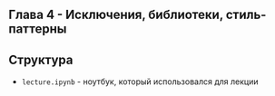 ## Глава 4 - Исключения, библиотеки, стиль-паттерны 
## Структура
- `lecture.ipynb` - ноутбук, который использовался для лекции
